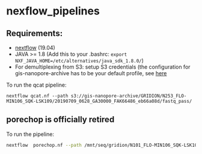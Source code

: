 # nexflow_pipelines

## Requirements:

 - [nextflow](https://www.nextflow.io/) (19.04) 
 - JAVA >= 1.8 (Add this to your .bashrc: `export NXF_JAVA_HOME=/etc/alternatives/java_sdk_1.8.0/`)
 - For demultiplexing from S3: setup S3 credentials (the configuration for gis-nanopore-archive has to be your default profile, see [here](https://www.nextflow.io/docs/latest/amazons3.html)

To run the qcat pipeline:
```
nextflow qcat.nf --path s3://gis-nanopore-archive/GRIDION/N253_FLO-MIN106_SQK-LSK109/20190709_0628_GA30000_FAK66486_eb66a08d/fastq_pass/
```


## porechop is officially retired
To run the pipeline:

```sh
nextflow  porechop.nf --path /mnt/seq/gridion/N101_FLO-MIN106_SQK-LSK108/ -resume
```
